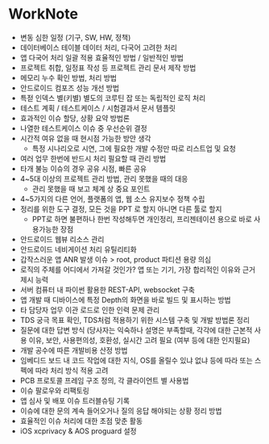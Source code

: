 # WorkNote

- 변동 심한 일정 (기구, SW, HW, 정책)
- 데이터베이스 테이블 데이터 처리, 다국어 고려한 처리
- 앱 다국어 처리 일괄 적용 효율적인 방법 / 일반적인 방법
- 프로젝트 취합, 일정표 작성 등 프로젝트 관리 문서 제작 방법
- 메모리 누수 확인 방법, 처리 방법
- 안드로이드 컴포즈 성능 개선 방법
- 특젇 인덱스 별(키별) 별도의 코루틴 잡 또는 독립적인 로직 처리
- 테스트 계획 / 테스트케이스 / 시험결과서 문서 템플릿
- 효과적인 이슈 할당, 상황 요약 방법론
- 나열한 테스트케이스 이슈 중 우선순위 결정
- 시간적 여유 없을 때 현시점 가능한 방안 생각
  - 특정 시나리오로 시연, 그에 필요한 개발 수정만 따로 리스트업 및 요청
- 여러 업무 한번에 반드시 처리 필요할 때 관리 방법
- 타개 불능 이슈의 경우 공유 시점, 빠른 공유
- 4~5대 이상의 프로젝트 관리 방법, 관리 못했을 때의 대응
  - 관리 못했을 때 보고 체계 상 중요 포인트
- 4~5가지의 다른 언어, 플랫폼의 앱, 웹 소스 유지보수 정책 수립
- 정리를 위한 도구 결정, 모든 것을 PPT 로 할지 아니면 다른 툴로 할지
  - PPT로 하면 불편하나 한번 작성해두면 개인정리, 프리젠테이션 용으로 바로 사용가능한 장점
- 안드로이드 웹뷰 리소스 관리
- 안드로이드 네비게이션 처리 유틸리티화
- 갑작스러운 앱 ANR 발생 이슈 > root, product 파티션 용량 의심
- 로직의 주체를 어디에서 가져갈 것인가? 앱 또는 기기, 가장 합리적인 이유와 근거 제시 능력
- 서버 컴퓨터 내 파이썬 활용한 REST-API, websocket 구축
- 앱 개발 때 디바이스에 특정 Depth의 화면을 바로 빌드 및 표시하는 방법
- 타 담당자 업무 이관 로드로 인한 인력 문제 관리
- TDS 궁극 목표 확인, TDS처럼 적용하기 위한 시스템 구축 및 개발 방법론 정리
- 질문에 대한 답변 방식 (당사자는 익숙하나 설명은 부족할때, 각각에 대한 근본적 사용 이유, 보안, 사용편의성, 호환성, 실시간 고려 필요 (여부 등에 대한 인지필요)
- 개발 공수에 따른 개발비용 산정 방법
- 임베디드 보드 내 코드 작업에 대한 지식, OS를 올릴수 있냐 없냐 등에 따라 또는 스펙에 따라 처리 방식 적용 고려
- PCB 프로토콜 프레임 구조 정의, 각 클라이언트 별 사용법
- 이슈 팔로우와 리팩토링
- 앱 심사 및 배포 이슈 트러블슈팅 기록
- 이슈에 대한 문의 계속 들어오거나 질의 응답 해야되는 상황 정리 방법
- 효율적인 이슈 처리에 대한 초점 맞춘 활동
- iOS xcprivacy & AOS proguard 설정
